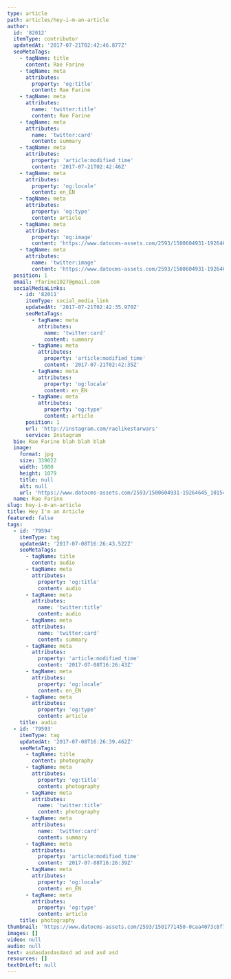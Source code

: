 ```yaml
---
type: article
path: articles/hey-i-m-an-article
author:
  id: '82012'
  itemType: contributor
  updatedAt: '2017-07-21T02:42:46.877Z'
  seoMetaTags:
    - tagName: title
      content: Rae Farine
    - tagName: meta
      attributes:
        property: 'og:title'
        content: Rae Farine
    - tagName: meta
      attributes:
        name: 'twitter:title'
        content: Rae Farine
    - tagName: meta
      attributes:
        name: 'twitter:card'
        content: summary
    - tagName: meta
      attributes:
        property: 'article:modified_time'
        content: '2017-07-21T02:42:46Z'
    - tagName: meta
      attributes:
        property: 'og:locale'
        content: en_EN
    - tagName: meta
      attributes:
        property: 'og:type'
        content: article
    - tagName: meta
      attributes:
        property: 'og:image'
        content: 'https://www.datocms-assets.com/2593/1500604931-19264645_10154451439071090_7695748603118577573_o.jpg?'
    - tagName: meta
      attributes:
        name: 'twitter:image'
        content: 'https://www.datocms-assets.com/2593/1500604931-19264645_10154451439071090_7695748603118577573_o.jpg?'
  position: 1
  email: rfarine1027@gmail.com
  socialMediaLinks:
    - id: '82011'
      itemType: social_media_link
      updatedAt: '2017-07-21T02:42:35.970Z'
      seoMetaTags:
        - tagName: meta
          attributes:
            name: 'twitter:card'
            content: summary
        - tagName: meta
          attributes:
            property: 'article:modified_time'
            content: '2017-07-21T02:42:35Z'
        - tagName: meta
          attributes:
            property: 'og:locale'
            content: en_EN
        - tagName: meta
          attributes:
            property: 'og:type'
            content: article
      position: 1
      url: 'http://instagram.com/raelikestarwars'
      service: Instagram
  bio: Rae Farine blah blah blah
  image:
    format: jpg
    size: 339022
    width: 1080
    height: 1079
    title: null
    alt: null
    url: 'https://www.datocms-assets.com/2593/1500604931-19264645_10154451439071090_7695748603118577573_o.jpg?'
  name: Rae Farine
slug: hey-i-m-an-article
title: Hey I'm an Article
featured: false
tags:
  - id: '79594'
    itemType: tag
    updatedAt: '2017-07-08T16:26:43.522Z'
    seoMetaTags:
      - tagName: title
        content: audio
      - tagName: meta
        attributes:
          property: 'og:title'
          content: audio
      - tagName: meta
        attributes:
          name: 'twitter:title'
          content: audio
      - tagName: meta
        attributes:
          name: 'twitter:card'
          content: summary
      - tagName: meta
        attributes:
          property: 'article:modified_time'
          content: '2017-07-08T16:26:43Z'
      - tagName: meta
        attributes:
          property: 'og:locale'
          content: en_EN
      - tagName: meta
        attributes:
          property: 'og:type'
          content: article
    title: audio
  - id: '79593'
    itemType: tag
    updatedAt: '2017-07-08T16:26:39.462Z'
    seoMetaTags:
      - tagName: title
        content: photography
      - tagName: meta
        attributes:
          property: 'og:title'
          content: photography
      - tagName: meta
        attributes:
          name: 'twitter:title'
          content: photography
      - tagName: meta
        attributes:
          name: 'twitter:card'
          content: summary
      - tagName: meta
        attributes:
          property: 'article:modified_time'
          content: '2017-07-08T16:26:39Z'
      - tagName: meta
        attributes:
          property: 'og:locale'
          content: en_EN
      - tagName: meta
        attributes:
          property: 'og:type'
          content: article
    title: photography
thumbnail: 'https://www.datocms-assets.com/2593/1501771450-0caa4073c8f798b6430819bb451ab2f7-morghulis-valar-valar-dohaeris.jpg?'
images: []
video: null
audio: null
text: asdasdasdasdasd ad asd asd asd
resources: []
textOnLeft: null
---
```


